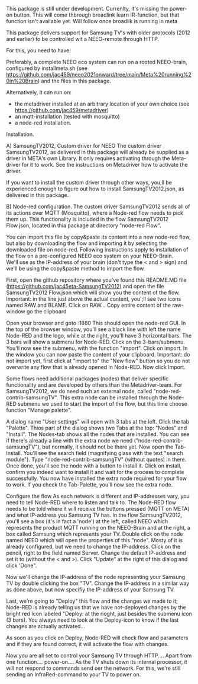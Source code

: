 
This package is still under development.
Currenlty, it's missing the power-on button. This will come thbrough broadlink learn IR-function, but that function isn't available yet.
Will follow once broadlik is running in meta

This package delivers support for Samsung TV's with older protocols (2012 and earlier) to be controlled wit a NEEO-remote through HTTP.

For this, you need to have:

Preferably, a complete NEEO eco system can run on a rooted NEEO-brain, configured by installmeta.sh (see https://github.com/jac459/neeo2021onward/tree/main/Meta%20running%20in%20Brain)
and the files in this package.
 
Alternatively, it can run on:
- the metadriver installed at an arbitrary location of your own choice (see https://github.com/jac459/metadriver)
- an mqtt-installation (tested with mosquitto)
- a node-red installation.


Installation.

A) SamsungTV2012, Custom driver for NEEO
The custom driver SamsungTV2012, as delivered in this package will already be supplied as a driver in META's own Library.
It only requires activating through the Meta-driver for it to work. See the instructions on Metadriver how to activate the driver.  

If you want to install the custom driver through other ways, you;ll be experienced enough to figure out how to install SamsungTV2012.json, as delivered in this package.

B) Node-red configuration.
The custom driver SamsungTV2012 sends all of its actions over MQTT (Mosquitto), where a Node-red flow needs to pick them up.
This functionality is included in the flow SamsungTV2012 Flow.json, located in thia package at directory "node-red Flow".

You can import this file by copy&paste its content into a new node-red flow, but also by downloading the flow and importing it by selecting the downloaded file on node-red. 
Following instructions apply to installation of the flow on a pre-configured NEEO eco system on your NEEO-Brain.  
We'll use <ip-address Brain> as the IP-address of your brain (don't type the < and > sign) and we'll be using the copy&paste method to import the flow.

First, open the github repository where you've found this README.MD file (https://github.com/jac45eta-SamsungTV2012) and open the file SamsungTV2012 Flow.json which will show you the content of the flow.
Important: in the line just above the actual content, you';ll see two icons named RAW and BLAME. Click on RAW...
Copy entire content of the raw-window go the clipboard 

Open your browser and goto <ip-address Brain>:1880
This should open the node-red GUI.
In the top of the browser window, you'll see a black line with left the name Node-RED and the logo, while at the right, you'll have 3 horizontal bars. The 3 bars will show a submenu for Node-RED.
Click on the 3-bars/submenu. 
You'll now see the submenu, with the function "import". Click on import.
In the window you can now paste the content of your clipboard.
Important: do not import yet, first click at "import to" the "New flow" button so you do not overwrite any flow that is already opened in Node-RED.
Now click Import.

Some flows need additional packages (nodes) that deliver specific functionality and are developed by others than the Metadriver-team. 
For SamsungTV2012, we do need such an external node, called "node-red-contrib-samsungTV". 
This extra node can be installed  through the Node-RED submenu we used to start the import of the flow, but this time choose function "Manage palette". 

A dialog name "User settings" will open with 3 tabs at the left. Click the tab "Palette". Thios part of the dialog shows two Tabs at the top: "Nodes" and "Install". 
The Nodes-tab shows all the nodes that are installed. You can see if there's already a line with the extra node we need ("node-red-contrib-samsungTV"), but normally, it should not be there yet.
Now open the Tab-Install. You'll see the search field (magnifying glass with the text "search module"). Type "node-red-contrib-samsungTV" (without quotes) in there.
Once done, you'll see the node with a button to install it. Click on install, confirm you indeed want to install it and wait for the process to complete successfully.
You now have installed the extra node required for your flow to work. If you check the Tab-Palette, you'll now see the extra node.

Configure the flow
As each network is different and IP-addresses vary, you need to tell Node-RED where to listen and talk to.
The Node-RED flow needs to be told where it will receive the buttons pressed (MQTT on META) and what IP-address you Samsung TV has.
In the flow SamsungTV2012, you'll see a box (it's in fact a 'node') at the left, called NEEO which represents the product MQTT running on the NEEO-Brain and at the right, a box called Samsung which represents your TV.
Double click on the node named NEEO which will open the properties of this "node". Mosty of it is already configured, but we need to change the IP-address. Click on the pencil, right to the field named Server.
Change the default IP-address and set it to <ip-address Brain> (without the < and >).
Click "Update" at the right of this dialog and click 'Done".

Now we'll change the IP-address of the node representing your Samsung TV by double clicking the box "TV". Change the IP-address in a similar way as done above, but now specifiy the IP-address of your Samsung TV.

Last, we're going to "Deploy" this flow and the changes we made to it; Node-RED is already telling us that we have not-deployed changes by the bright red Icon labeled "Deploy: at the rioght, just besides the submenu icon (3 bars).
You always need to look at the Deploy-icon to know if the last changes are actually activated...

As soon as you click on Deploy, Node-RED will check flow and parameters and if they are found correct, it will activate the flow with changes. 

Now you are all set to control your Samsung TV through HTTP.... Apart from one function.... power-on.... As the TV shuts down its internal processor, it will not respond to commands send oer the network.
For this, we're still sending an InfraRed-command to  your TV to power on.
